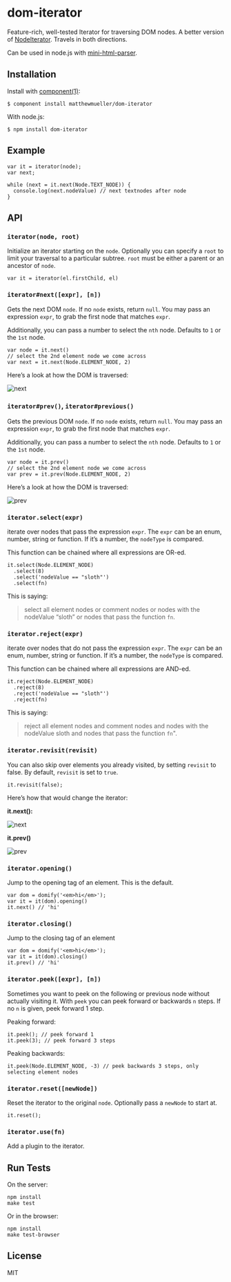 dom-iterator
============

Feature-rich, well-tested Iterator for traversing DOM nodes. A better version of [NodeIterator](https://developer.mozilla.org/en-US/docs/Web/API/NodeIterator). Travels in both directions.

Can be used in node.js with [mini-html-parser](http://github.com/matthewmueller/mini-html-parser).

Installation
------------

Install with [component(1)](http://component.io):

    $ component install matthewmueller/dom-iterator

With node.js:

    $ npm install dom-iterator

Example
-------

    var it = iterator(node);
    var next;

    while (next = it.next(Node.TEXT_NODE)) {
      console.log(next.nodeValue) // next textnodes after node
    }

API
---

### `iterator(node, root)`

Initialize an iterator starting on the `node`. Optionally you can specify a `root` to limit your traversal to a particular subtree. `root` must be either a parent or an ancestor of `node`.

    var it = iterator(el.firstChild, el)

### `iterator#next([expr], [n])`

Gets the next DOM `node`. If no `node` exists, return `null`. You may pass an expression `expr`, to grab the first node that matches `expr`.

Additionally, you can pass a number to select the `nth` node. Defaults to `1` or the `1st` node.

    var node = it.next()
    // select the 2nd element node we come across
    var next = it.next(Node.ELEMENT_NODE, 2)

Here’s a look at how the DOM is traversed:

![next](https://i.cloudup.com/kl80e5axNP.png)

### `iterator#prev()`, `iterator#previous()`

Gets the previous DOM `node`. If no `node` exists, return `null`. You may pass an expression `expr`, to grab the first node that matches `expr`.

Additionally, you can pass a number to select the `nth` node. Defaults to `1` or the `1st` node.

    var node = it.prev()
    // select the 2nd element node we come across
    var prev = it.prev(Node.ELEMENT_NODE, 2)

Here’s a look at how the DOM is traversed:

![prev](https://i.cloudup.com/EkaCyvdwvF.png)

### `iterator.select(expr)`

iterate over nodes that pass the expression `expr`. The `expr` can be an enum, number, string or function. If it’s a number, the `nodeType` is compared.

This function can be chained where all expressions are OR-ed.

    it.select(Node.ELEMENT_NODE)
      .select(8)
      .select('nodeValue == "sloth"')
      .select(fn)

This is saying:

> select all element nodes or comment nodes or nodes with the nodeValue “sloth” or nodes that pass the function `fn`.

### `iterator.reject(expr)`

iterate over nodes that do not pass the expression `expr`. The `expr` can be an enum, number, string or function. If it’s a number, the `nodeType` is compared.

This function can be chained where all expressions are AND-ed.

    it.reject(Node.ELEMENT_NODE)
      .reject(8)
      .reject('nodeValue == "sloth"')
      .reject(fn)

This is saying:

> reject all element nodes and comment nodes and nodes with the nodeValue sloth and nodes that pass the function `fn`".

### `iterator.revisit(revisit)`

You can also skip over elements you already visited, by setting `revisit` to false. By default, `revisit` is set to `true`.

    it.revisit(false);

Here’s how that would change the iterator:

**it.next():**

![next](https://i.cloudup.com/VX6BbZEuzf.png)

**it.prev()**

![prev](https://i.cloudup.com/NEKe6F4EUX.png)

### `iterator.opening()`

Jump to the opening tag of an element. This is the default.

    var dom = domify('<em>hi</em>');
    var it = it(dom).opening()
    it.next() // 'hi'

### `iterator.closing()`

Jump to the closing tag of an element

    var dom = domify('<em>hi</em>');
    var it = it(dom).closing()
    it.prev() // 'hi'

### `iterator.peek([expr], [n])`

Sometimes you want to peek on the following or previous node without actually visiting it. With `peek` you can peek forward or backwards `n` steps. If no `n` is given, peek forward 1 step.

Peaking forward:

    it.peek(); // peek forward 1
    it.peek(3); // peek forward 3 steps

Peaking backwards:

    it.peek(Node.ELEMENT_NODE, -3) // peek backwards 3 steps, only selecting element nodes

### `iterator.reset([newNode])`

Reset the iterator to the original `node`. Optionally pass a `newNode` to start at.

    it.reset();

### `iterator.use(fn)`

Add a plugin to the iterator.

Run Tests
---------

On the server:

    npm install
    make test

Or in the browser:

    npm install
    make test-browser

License
-------

MIT
